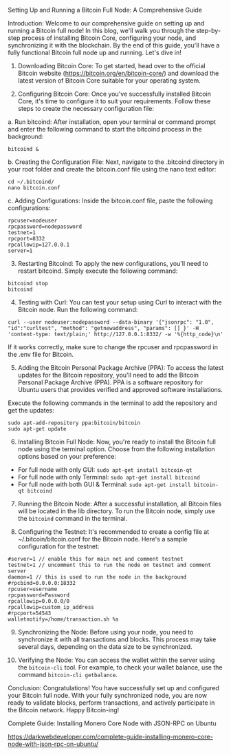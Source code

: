  Setting Up and Running a Bitcoin Full Node: A Comprehensive Guide

Introduction:
Welcome to our comprehensive guide on setting up and running a Bitcoin full node! In this blog, we'll walk you through the step-by-step process of installing Bitcoin Core, configuring your node, and synchronizing it with the blockchain. By the end of this guide, you'll have a fully functional Bitcoin full node up and running. Let's dive in!

1. Downloading Bitcoin Core:
To get started, head over to the official Bitcoin website (https://bitcoin.org/en/bitcoin-core/) and download the latest version of Bitcoin Core suitable for your operating system.

2. Configuring Bitcoin Core:
Once you've successfully installed Bitcoin Core, it's time to configure it to suit your requirements. Follow these steps to create the necessary configuration file:

a. Run bitcoind:
After installation, open your terminal or command prompt and enter the following command to start the bitcoind process in the background:
```
bitcoind &
```

b. Creating the Configuration File:
Next, navigate to the .bitcoind directory in your root folder and create the bitcoin.conf file using the nano text editor:
```
cd ~/.bitcoind/
nano bitcoin.conf
```

c. Adding Configurations:
Inside the bitcoin.conf file, paste the following configurations:
```
rpcuser=nodeuser
rpcpassword=nodepassword
testnet=1
rpcport=8332
rpcallowip=127.0.0.1
server=1
```

3. Restarting Bitcoind:
To apply the new configurations, you'll need to restart bitcoind. Simply execute the following command:
```
bitcoind stop
bitcoind
```

4. Testing with Curl:
You can test your setup using Curl to interact with the Bitcoin node. Run the following command:
```
curl --user nodeuser:nodepassword --data-binary '{"jsonrpc": "1.0", "id":"curltest", "method": "getnewaddress", "params": [] }' -H 'content-type: text/plain;' http://127.0.0.1:8332/ -w '%{http_code}\n'
```
If it works correctly, make sure to change the rpcuser and rpcpassword in the .env file for Bitcoin.

5. Adding the Bitcoin Personal Package Archive (PPA):
To access the latest updates for the Bitcoin repository, you'll need to add the Bitcoin Personal Package Archive (PPA). PPA is a software repository for Ubuntu users that provides verified and approved software installations.

Execute the following commands in the terminal to add the repository and get the updates:
```
sudo apt-add-repository ppa:bitcoin/bitcoin
sudo apt-get update
```

6. Installing Bitcoin Full Node:
Now, you're ready to install the Bitcoin full node using the terminal option. Choose from the following installation options based on your preference:
- For full node with only GUI: `sudo apt-get install bitcoin-qt`
- For full node with only Terminal: `sudo apt-get install bitcoind`
- For full node with both GUI & Terminal: `sudo apt-get install bitcoin-qt bitcoind`

7. Running the Bitcoin Node:
After a successful installation, all Bitcoin files will be located in the lib directory. To run the Bitcoin node, simply use the `bitcoind` command in the terminal.

8. Configuring the Testnet:
It's recommended to create a config file at ~/.bitcoin/bitcoin.conf for the Bitcoin node. Here's a sample configuration for the testnet:
```
#server=1 // enable this for main net and comment testnet
testnet=1 // uncomment this to run the node on testnet and comment server
daemon=1 // this is used to run the node in the background
#rpcbind=0.0.0.0:18332
rpcuser=username
rpcpassword=Password
rpcallowip=0.0.0.0/0
rpcallowip=custom_ip_address
#rpcport=54543
walletnotify=/home/transaction.sh %s
```

9. Synchronizing the Node:
Before using your node, you need to synchronize it with all transactions and blocks. This process may take several days, depending on the data size to be synchronized.

10. Verifying the Node:
You can access the wallet within the server using the `bitcoin-cli` tool. For example, to check your wallet balance, use the command `bitcoin-cli getbalance`.

Conclusion:
Congratulations! You have successfully set up and configured your Bitcoin full node. With your fully synchronized node, you are now ready to validate blocks, perform transactions, and actively participate in the Bitcoin network. Happy Bitcoin-ing!


Complete Guide: Installing Monero Core Node with JSON-RPC on Ubuntu

https://darkwebdeveloper.com/complete-guide-installing-monero-core-node-with-json-rpc-on-ubuntu/


